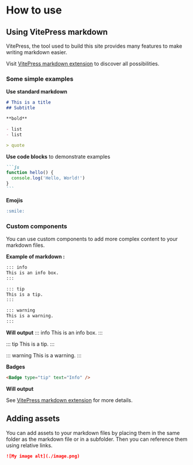 # How to use

## Using VitePress markdown

VitePress, the tool used to build this site provides many features to make writing markdown easier.

Visit [VitePress markdown extension](https://vitepress.dev/guide/markdown) to discover all possibilities.

### Some simple examples

**Use standard markdown**

```md
# This is a title
## Subtitle

**bold**

- list
- list

> quote
```

**Use code blocks** to demonstrate examples

````md
```js
function hello() {
  console.log('Hello, World!')
}
```
````

**Emojis**
```md
:smile:
```

### Custom components

You can use custom components to add more complex content to your markdown files.

**Example of markdown :**
```md
::: info
This is an info box.
:::

::: tip
This is a tip.
:::

::: warning
This is a warning.
:::
```
**Will output**
::: info
This is an info box.
:::

::: tip
This is a tip.
:::

::: warning
This is a warning.
:::

**Badges**
```md
<Badge type="tip" text="Info" />
````

**Will output**
<Badge type="tip" text="Info" />

See [VitePress markdown extension](https://vitepress.dev/guide/markdown) for more details.

## Adding assets

You can add assets to your markdown files by placing them in the same folder as the markdown file or in a subfolder. Then you can reference them using relative links.

```md
![My image alt](./image.png)
```
